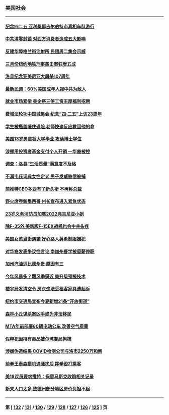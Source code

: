 ### 美国社会
---
#### [纪念四二五  亚利桑那吉尔伯特市真相车队游行](../../pages/ncid1078160/n13721224.md) 
#### [中共清零封锁 对西方消费者造成五大影响](../../pages/ncid1078160/n13721086.md) 
#### [反建华埠格兰街注射所 民团周二集会示威](../../pages/ncid1078160/n13720599.md) 
#### [三月份纽约地铁刑事袭击案狂增五成](../../pages/ncid1078160/n13720727.md) 
#### [洛县纪念亚美尼亚大屠杀107周年](../../pages/ncid1078160/n13720712.md) 
#### [最新民调：60%美国成年人视中共为敌人](../../pages/ncid1078160/n13720557.md) 
#### [就业市场紧俏 美企祭三倍工资丰厚福利招聘](../../pages/ncid1078160/n13720656.md) 
#### [费城法轮功中国城集会 纪念“四‧二五”上访23周年](../../pages/ncid1078160/n13720512.md) 
#### [学生被瓶盖噎住遇险 老师快速反应救回他的命](../../pages/ncid1078160/n13719952.md) 
#### [美国13岁男童将大学毕业 攻读博士学位](../../pages/ncid1078160/n13719804.md) 
#### [涉挪用投资者基金支付个人开销 一华裔被控](../../pages/ncid1078160/n13719860.md) 
#### [调查：洛县“生活质量”满意度不及格](../../pages/ncid1078160/n13719753.md) 
#### [不满韦氏词典女性定义 男子发威胁信被捕](../../pages/ncid1078160/n13719717.md) 
#### [前推特CEO多西有了新头衔 不再称总裁](../../pages/ncid1078160/n13719420.md) 
#### [野火席卷新墨西哥 州长宣布进入紧急状态](../../pages/ncid1078160/n13719351.md) 
#### [23岁义务消防员加冕2022弗吉尼亚小姐](../../pages/ncid1078160/n13718944.md) 
#### [除F-35外 美新版F-15EX战机也令中共头疼](../../pages/ncid1078160/n13709315.md) 
#### [美国女孩当街遇袭 好心路人英勇制服嫌犯](../../pages/ncid1078160/n13718600.md) 
#### [对华裔发表争议性言论 南加州督学被留薪停职](../../pages/ncid1078160/n13717575.md) 
#### [加州汽油远比德州贵 原因有三](../../pages/ncid1078160/n13718649.md) 
#### [今年风暴多？飓风季逼近  美升级预报技术](../../pages/ncid1078160/n13718650.md) 
#### [楼宇局发清空令 房东违法丢租客家具遭起诉](../../pages/ncid1078160/n13718268.md) 
#### [纽约市交通局宣布今夏新增21条“开放街道”](../../pages/ncid1078160/n13718273.md) 
#### [森林小丘谋杀案凶手或为非法移民](../../pages/ncid1078160/n13718266.md) 
#### [MTA年前部署60辆电动公车 改善空气质量](../../pages/ncid1078160/n13718271.md) 
#### [假释犯因持有毒品被尔湾警局拘捕](../../pages/ncid1078160/n13718162.md) 
#### [涉嫌伪造结果 COVID检测公司与洛市2250万和解](../../pages/ncid1078160/n13717948.md) 
#### [前拳王泰森搭机遇骚扰后 挥拳殴打乘客](../../pages/ncid1078160/n13717970.md) 
#### [美18议员要求推特：保留马斯克收购相关记录](../../pages/ncid1078160/n13717868.md) 
#### [新来人口太多 致德州部分地区房价负担不起](../../pages/ncid1078160/n13717899.md) 

---
#### 第 [ [132](./132.md) / [131](./131.md) / [130](./130.md) / [129](./129.md) / [128](./128.md) / [127](./127.md) / [126](./126.md) / [125](./125.md) ] 页
